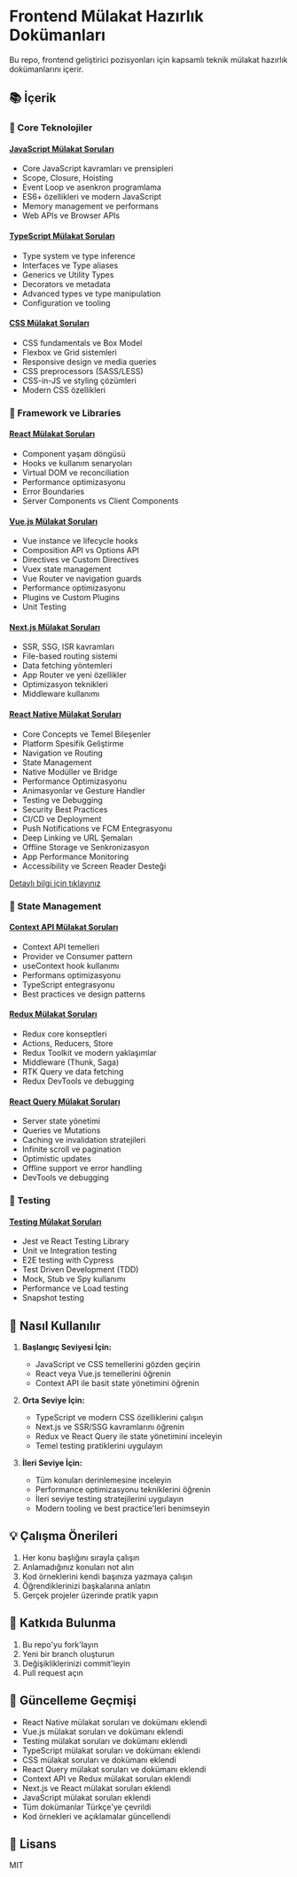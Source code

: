 # Frontend Mülakat Hazırlık Dokümanları

Bu repo, frontend geliştirici pozisyonları için kapsamlı teknik mülakat hazırlık dokümanlarını içerir.

## 📚 İçerik

### 🔷 Core Teknolojiler

#### [JavaScript Mülakat Soruları](./javascript-interview.md)

- Core JavaScript kavramları ve prensipleri
- Scope, Closure, Hoisting
- Event Loop ve asenkron programlama
- ES6+ özellikleri ve modern JavaScript
- Memory management ve performans
- Web APIs ve Browser APIs

#### [TypeScript Mülakat Soruları](./typescript-interview.md)

- Type system ve type inference
- Interfaces ve Type aliases
- Generics ve Utility Types
- Decorators ve metadata
- Advanced types ve type manipulation
- Configuration ve tooling

#### [CSS Mülakat Soruları](./css-interview.md)

- CSS fundamentals ve Box Model
- Flexbox ve Grid sistemleri
- Responsive design ve media queries
- CSS preprocessors (SASS/LESS)
- CSS-in-JS ve styling çözümleri
- Modern CSS özellikleri

### 🔷 Framework ve Libraries

#### [React Mülakat Soruları](./react-interview.md)

- Component yaşam döngüsü
- Hooks ve kullanım senaryoları
- Virtual DOM ve reconciliation
- Performance optimizasyonu
- Error Boundaries
- Server Components vs Client Components

#### [Vue.js Mülakat Soruları](./vuejs-interview.md)

- Vue instance ve lifecycle hooks
- Composition API vs Options API
- Directives ve Custom Directives
- Vuex state management
- Vue Router ve navigation guards
- Performance optimizasyonu
- Plugins ve Custom Plugins
- Unit Testing

#### [Next.js Mülakat Soruları](./nextjs-interview.md)

- SSR, SSG, ISR kavramları
- File-based routing sistemi
- Data fetching yöntemleri
- App Router ve yeni özellikler
- Optimizasyon teknikleri
- Middleware kullanımı

#### [React Native Mülakat Soruları](./react-native-interview.md)

- Core Concepts ve Temel Bileşenler
- Platform Spesifik Geliştirme
- Navigation ve Routing
- State Management
- Native Modüller ve Bridge
- Performance Optimizasyonu
- Animasyonlar ve Gesture Handler
- Testing ve Debugging
- Security Best Practices
- CI/CD ve Deployment
- Push Notifications ve FCM Entegrasyonu
- Deep Linking ve URL Şemaları
- Offline Storage ve Senkronizasyon
- App Performance Monitoring
- Accessibility ve Screen Reader Desteği

[Detaylı bilgi için tıklayınız](react-native-interview.md)

### 🔷 State Management

#### [Context API Mülakat Soruları](./context-api-interview.md)

- Context API temelleri
- Provider ve Consumer pattern
- useContext hook kullanımı
- Performans optimizasyonu
- TypeScript entegrasyonu
- Best practices ve design patterns

#### [Redux Mülakat Soruları](./redux-interview.md)

- Redux core konseptleri
- Actions, Reducers, Store
- Redux Toolkit ve modern yaklaşımlar
- Middleware (Thunk, Saga)
- RTK Query ve data fetching
- Redux DevTools ve debugging

#### [React Query Mülakat Soruları](./react-query-interview.md)

- Server state yönetimi
- Queries ve Mutations
- Caching ve invalidation stratejileri
- Infinite scroll ve pagination
- Optimistic updates
- Offline support ve error handling
- DevTools ve debugging

### 🔷 Testing

#### [Testing Mülakat Soruları](./testing-interview.md)

- Jest ve React Testing Library
- Unit ve Integration testing
- E2E testing with Cypress
- Test Driven Development (TDD)
- Mock, Stub ve Spy kullanımı
- Performance ve Load testing
- Snapshot testing

## 🎯 Nasıl Kullanılır

1. **Başlangıç Seviyesi İçin:**

   - JavaScript ve CSS temellerini gözden geçirin
   - React veya Vue.js temellerini öğrenin
   - Context API ile basit state yönetimini öğrenin

2. **Orta Seviye İçin:**

   - TypeScript ve modern CSS özelliklerini çalışın
   - Next.js ve SSR/SSG kavramlarını öğrenin
   - Redux ve React Query ile state yönetimini inceleyin
   - Temel testing pratiklerini uygulayın

3. **İleri Seviye İçin:**
   - Tüm konuları derinlemesine inceleyin
   - Performance optimizasyonu tekniklerini öğrenin
   - İleri seviye testing stratejilerini uygulayın
   - Modern tooling ve best practice'leri benimseyin

## 💡 Çalışma Önerileri

1. Her konu başlığını sırayla çalışın
2. Anlamadığınız konuları not alın
3. Kod örneklerini kendi başınıza yazmaya çalışın
4. Öğrendiklerinizi başkalarına anlatın
5. Gerçek projeler üzerinde pratik yapın

## 🤝 Katkıda Bulunma

1. Bu repo'yu fork'layın
2. Yeni bir branch oluşturun
3. Değişikliklerinizi commit'leyin
4. Pull request açın

## 📝 Güncelleme Geçmişi

- React Native mülakat soruları ve dokümanı eklendi
- Vue.js mülakat soruları ve dokümanı eklendi
- Testing mülakat soruları ve dokümanı eklendi
- TypeScript mülakat soruları ve dokümanı eklendi
- CSS mülakat soruları ve dokümanı eklendi
- React Query mülakat soruları ve dokümanı eklendi
- Context API ve Redux mülakat soruları eklendi
- Next.js ve React mülakat soruları eklendi
- JavaScript mülakat soruları eklendi
- Tüm dokümanlar Türkçe'ye çevrildi
- Kod örnekleri ve açıklamalar güncellendi

## 📄 Lisans

MIT
